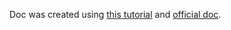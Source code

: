 Doc was created using [this tutorial](https://dev.to/djiit/documenting-your-flask-powered-api-like-a-boss-9eo)
and [official doc](https://apispec.readthedocs.io/en/latest/).